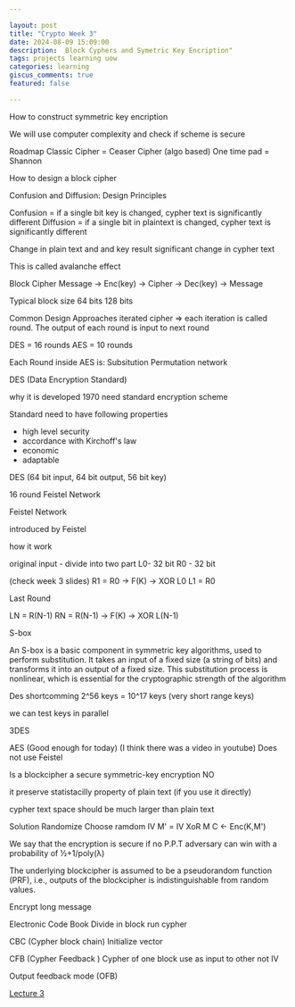 ```yaml
---

layout: post  
title: "Crypto Week 3"  
date: 2024-08-09 15:09:00  
description:  Block Cyphers and Symetric Key Encription"  
tags: projects learning uow
categories: learning  
giscus_comments: true  
featured: false  

---
```



How to construct symmetric key encription

We will use computer complexity and check if scheme is secure

Roadmap
Classic Cipher = Ceaser Cipher (algo based)
One time pad = Shannon

How to design a block cipher

Confusion and Diffusion: Design Principles

Confusion = if a single bit key is changed, cypher text is significantly different
Diffusion = if a single bit in plaintext is changed, cypher text is significantly different

Change in plain text and and key result significant change in cypher text


This is called avalanche effect

Block Cipher
Message -> Enc(key) -> Cipher -> Dec(key) -> Message

Typical block size 64 bits 128 bits

Common Design Approaches
iterated cipher => each iteration is called round. The output of each round is input to next round


DES = 16 rounds AES = 10 rounds

Each Round inside AES is: Subsitution Permutation network

DES (Data Encryption Standard)

why it is developed
1970 need standard encryption scheme

Standard need to have following properties

- high level security
- accordance with Kirchoff's law
- economic
- adaptable



DES (64 bit input, 64 bit output, 56 bit key)

16 round Feistel Network

Feistel Network

introduced by Feistel


how it work

original input - divide into two part
L0- 32 bit
R0 - 32 bit

(check week 3 slides)
R1 = R0 -> F(K) -> XOR L0
L1 = R0


Last Round

LN = R(N-1)
RN = R(N-1) -> F(K) -> XOR L(N-1)

S-box

An S-box is a basic component in symmetric key algorithms, used to perform substitution. It takes an input of a fixed size (a string of bits) and transforms it into an output of a fixed size. This substitution process is nonlinear, which is essential for the cryptographic strength of the algorithm

Des shortcomming 
2^56 keys = 10^17 keys (very short range keys)

we can test keys in parallel 

3DES


AES (Good enough for today)
(I think there was a video in youtube)
Does not use Feistel

Is a blockcipher a secure symmetric-key encryption
NO

it preserve statistacilly property of plain text (if you use it directly)

cypher text space should be much larger than plain text

Solution
Randomize
Choose ramdom IV
M' = IV XoR M
C <- Enc(K,M')


We say that the encryption is secure if no P.P.T adversary can win with a probability of 
½+1/poly(λ)

The underlying blockcipher is assumed to be a 
pseudorandom function (PRF), i.e., outputs of the 
blockcipher is indistinguishable from random values.


Encrypt long message



Electronic Code Book
Divide in block run cypher


CBC (Cypher block chain)
Initialize vector

CFB (Cypher Feedback )
Cypher of one block use as input to other not IV

Output feedback mode (OFB)



[Lecture 3](/assets/pdf/crypto/3.%20CSCI471971%20Symmetric-key%20Encryption.pdf)